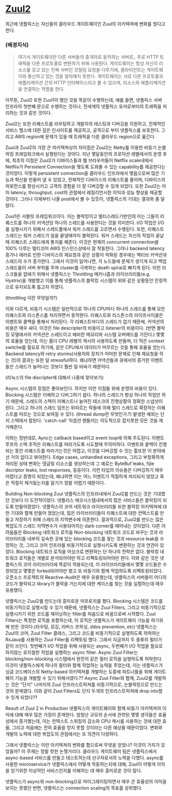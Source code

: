 
[Zuul2](http://techblog.netflix.com/2016/09/zuul-2-netflix-journey-to-asynchronous.html)
==

최근에 넷플릭스는 자신들의  클라우드 게이트웨이인 Zuul의 아키텍쳐에 변화를 줬다고 한다.

### (배경지식)
> 여기서 게이트웨이란 다른 서버들의 중개자로 동작하는 서버로,. 주로 HTTP 트래픽을 다른 프로토콜로 변환하기 위해 사용된다. 게이트웨이는 항상 자신이 리소스를 갖고 있는 진짜 서버인 것철덤 요청을 다루기에, 클라이언트는 게이트웨이와 통신하고 있는 것을 알아채지 못한다. 게이트웨이는 서로 다른 프로토콜과 애플리케이션 간의 HTTP 인터페이스라고 볼 수 있으며, 리소스와 애플리케이션을 연결하는 역할을 한다.

아무튼, Zuul2 또한 Zuul1이 했던 것을 똑같이 수행하는데, 예를 들면, 넷플릭스 서버 인프라의 첫번째 문으로 수행하는 것이나, 전세계의 넷플릭스 유저로부터의 트래픽을 처리하는 것과 같은 것이다.

Zuul2는 또한 리퀘스트를 라우팅하고 개발자의 테스팅과 디버깅을 지원하고, 전체적인 서비스 헬스에 대한 깊은 인사이트를 제공하고, 공격으로 부터 넷플릭스를 보호한다. 그리고 AWS region에 문제가 있을 때 트래픽을 다른 클라우드 region으로 옮긴다. 

Zuul과 Zuul2의 가장 큰 아키텍쳐상의 차이점은 Zuul2는 Netty를 이용한 비동기 논블락킹 프레임워크에서 실행된다는 것이다. 지난 몇달동안의 프로덕션 레벨에서의 운영 후에, 최초의 이점은 Zuul2가 디바이스들과 웹 브라우저들이 Netflix scale내에서 Netflix가 Persistent Connection을 맺도록 도와줄 수 있는  capability를 제공한다는 것이었다. 이렇게 persistent connection을 클라우드 인프라에서 맺음으로써 많은 기능과 혁신을 만들어 낼 수 있었고, 전체적인 디바이스의 리퀘스트를 줄이며, 디바이스의 퍼포먼스를 향상시키고 고객의 경험을 더 잘 디버깅할 수 있게 되었다. 또한 Zuul2는 아마 latency, throughput, cost의 관점에서 레질리언시한 이익과 성능 향상을 제공할 것이다.  그러나 이제부터 나올 post에서 볼 수 있듯이,  넷플릭스의 기대는 결과와 좀 달랐다.

Zuul1은 서블릿 프레임워크이다. 이는 블락킹이고 멀티스레드기반인데 이는 그들이 리퀘스트를 하나의 커넥션당 하나의 스레드를 사용한다는 것을 의미한다. I/O 작업은 I/O를 실행시키기 위해서 스레드풀에서 워커 스레드를 고르면서 수행된다. 또한, 리퀘스트 스레드는 워커 스레드가 일을 끝낼때까지 블락된다. 워커 스레드는 자신의 작업이 끝날때 리퀘스트 스레드에게 통지를 해준다. 이것은 현재의 concurrent connection을 100% 다루는 멀티코어 AWS 인스턴스상에서 잘 작동한다.  그러나 backend latency 증가나 에러로 인한 디바이스의 재요청과 같은 상황이 악화된 경우에는 액티브 커넥션과 스레드의 수가 증가한다. 그래서 이것이 일어나면, 각 노드들에 문제가 생기게 되고 백업 스레드들이 서버 부하를 주며 cluster를 극복하는 death spiral로 빠지게 된다. 이런 리스크들을 없애기 위해서 넷플릭스는 Throttling 메카니즘과 라이브러리들(e.g. Hystrix)을 개발했고 이를 통해 넷플릭스의 블락킹 시스템이 위와 같은 상황동안 안정적으로 유지되도록 돕고자 하였다.

(throttling 이란 무엇일까?)

이와 다르게, 비동기 시스템은 일반적으로 하나의 CPU마다 하나의 스레드를 통해 모든 리퀘스트와 리스폰스를 처리하면서 동작한다. 리퀘스트와 리스폰스의 라이프사이클은 이벤트와 콜백을 통해서 처리된다. 각 리퀘스트마다의 스레드가 없기 때문에, 커넥션의 비용은 매우 싸다. 이것은 file descripter의 비용이고 listener의 비용이다. (반면 블락킹 모델에서의 커넥션은 스레드이고 헤비한 메모리와 시스템 오버헤드를 가진다.) 몇몇의 효율을 얻는데, 이는 좀더 CPU 레벨의 캐시의 사용하도록 만들며, 더 적은 context switche를 필요로 하기에, 같은 CPU에서 데이터가 머무르는 것을 통해 효율을 얻는다.
Backend latency와 retry storms(사용자와 장치가 어떠한 문제로 인해 재요청을 하는 것)의 결과는 또한 덜 stressful하다. 왜냐하면 커넥션들과 큐에서의 증가한 이벤트들은 스레드가 늘어나는 것보다 훨씬 덜 비싸기 때문이다.

(리눅스의 file discripter에 대해서 나중에 찾아보기)

Async 시스템의 장점은 좋아보인다. 하지만 이런 이점들 위에 운영의 비용이 있다. Blocking 시스템은 이해하고 디버그하기 쉽다. 하나의 스레드가 항상 하나의 작업만 하기 때문에, 스레드의 스택이 리퀘스트나 늘어진 테스크의 진행상황의 정확한 스냅샷이 된다. 그리고 하나의 스레드 덤프는 뒤따르는 락들에 의해 멀티 스레드로 확장하는 리퀘스트를 따르는 것으로 보여질 수 있다. (thread dump란 무엇인가.?) 발생한 예외는 단지 스택에서 팝된다. 'catch-call' 익셉션 핸들러는 의도적으로 잡지못한 모든 것을 제거해준다.

이와는 정반대로, Aync는 callback based이고 event loop에 의해 주도된다. 이벤트 루프의 스택 추적은 리퀘스트를 따라가도록 시도할때 무의미하다. 이벤트와 콜백이 진행되는 동안 리퀘스트를 따라가는것은 어렵고, 이것을 디버깅할 수 잇는 툴또한 이 분야에선 거의 없다고 봐야한다. Edge cases, unhandled exceptions, 그리고 부정확하게 처리된 상태 변화는 댕글링 리소스를 생상하는데 그 예로는 ByteBuf leaks, fijle dscriptor leaks, lost responses, 등등이다. 이런 타입의 이슈들은 디버깅하기 매우 어렵다고 증명이 되었는데, 왜냐하면 이는 어느 이벤트가 적절하게 처리되지 않았고 혹은 적절히 제거됬는지를 알기가 정말 어렵기 때문이다.

Building Non-blocking Zuul
넷플릭스의 인프라내에서 Zuul2를 만드는 것은 기대했던 것보다 더 도전적이었다. 넷플리스 에코시스템내에서의 많은 서비스들은 블락킹이 되도록 만들어졌었다. 넷플릭스의 코어 네트워크 라이브러리들 또한 블락킹 아키텍쳐에 대한 기대와 함께 만들어 졌었는데, 많은 라이브러리들이 리퀘스트에 대한 컨텍스트를 만들고 저장하기 위해 스레드의 지역변수에 의존한다. 결과적으로, Zuul2를 만드는 많은 복잡도가 스레드 지역변수가 사용되어지는 dark corner를 떼어내는 것이었다. 다른 어려움들은 Blocking 네트워크 로직을 Non-blocking 네트워크 코드로 바꾸는 것과 라이브러리들 내부의 깊숙한 곳에 있는 blocking 코드를 찾는 것과 resource leak을 수정하는 것, 그리고 코어 인프라를 비동기적으로 실행시키도록 변환하는 것과 연관이 있었다. Blocking 네트워크 로직을 어싱크로 변환하는 단 하나의 전략은 없다. 블락킹 네트워크 로직들은 개별로 분석되어야만 하고 리팩토링되어야만 한다. 이와 같은 것은 넷플릭스의 코어 라이브러리에 똑같이 적용되는데, 이 라이브러리들에서 몇몇 코드들은 수정되었고 몇몇은 forked되어야만 했고 또 비동기와 함께 작업하도록 리팩토링되었다. 오픈소스 프로젝트의 Reactive-Audit은 매우 유용했는데, 넷플릭스의 서버들이 어디의 코드가 블락되고 library가 블락을 거는지에 대한 케이스를 찾는 것을 실험하는데 매우 유용했다.

넷플릭스는 Zuul2를 만드는데 흥미로운 어프로치를 했다. Blocking 시스템은 코드를 비동기적으로 실행시킬 수 있기 때문에, 넷플릭스는 Zuul Filters, 그리고 비동기적으로 실행시키기 위한 코드를 체이닝하는 filter를 처음으로 바꿈으로써 시작했다. Zuul Filters는 특정한 로직을 포함하는데, 이 로직은 넷플릭스가 게이트웨이 기능을 하기위해 만든 것이다.(라우팅, 로깅, 리버스 프락싱, ddos prevention, etc) 넷플릭스는 Zuul의 코어, Zuul Filter 클래스, 그리고 코드를 비동기적으로 실행하도록 허락하는 RxJava를 사용하는 Zuul Filter를 리팩토링 했다. 그래서 지금까지 두 종류의 필터가 같이 쓰인다. 첫번째가 I/O 작업을 위해 사용되는 async, 두번째가 I/O 작업을 필요로 하지않는 로지컬한 작업을 실행하는 async filter. Async Zuul Filter는 blocking/non-blocking 시스템에서 완전히 같은 필터 로직을 실행하도록 허락한다. 이것이 넷플릭스에게 하나의 필터와 함께 작업하는 능력을 주었는데, 이는 넷플릭스가 싱글 코드베이스의 Netty-based 아키텍쳐를 개발하는 도중에 파트너들을 위해 게이트웨이 기능을 개발할 수 있기 위해서였다.?? Async Zuul Filter와 함께, Zuul2를 개발하는 것은 "단지" 나머지의 Zuul 인프라스트럭쳐를 비동기적으로, 논블락킹으로 만드는 것의 문제였다. 이와 같이 Zuul Filters도 단지 두개의 인프라스트럭쳐에 drop into할 수 잇게 되었다??

Result of Zuul 2 in Production
넷플릭스의 게이트웨이와 함께 비동기 아키텍쳐의 이익에 대해 매우 많은 가정이 존재한다. 엄청난 규모의 순서에 관련된 몇몇 생각들은 효율성에서 증가했는데, 이는 컨텍스트 스위칭의 감소와 CPU 캐시를 사용하는 것에 대한 효율, 그리고 처음에는 전혀 효율을 얻지 못할 것이라는 다른 예상들 때문이었다. 변화와 개발의 노력에 대한 복잡도의 관점에서는 또 의견이 다양하다.

그래서 넷플릭스는 이런 아키텍쳐의 변화를 함으로써 무엇을 얻었나? 이것이 가치가 있었을까? 이 주제는 정말 핫한 논쟁거리다.  클라우드 게이트웨이 팀은 넷플릭스에서 async-based 서비스를 만들고 테스트하는데 선구자로서의 노력을 다했다. async를 사용한 microservice가 넷플릭스에서 어떻게 작동하는지에 대해, Zuul이 어떻게 이익을 얻기위한 이상적인 서비스인지를 이해하는 데 매우 흥미로운 것이 많다. 

넷플릭스가 async와 non-blocking으로 마이그레이팅하면서 매우 큰 효율성의 이익을 보지는 못했던 반면, 넷플릭스는 connection scaling의 목표를 성취했다. 


